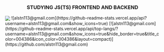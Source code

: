 <h3 align="center">
    STUDYING JS(TS) FRONTEND AND BACKEND
</h3>

<img align='center' src="http://mazassumnida.wtf/api/v2/generate_badge?boj=alstn113">
![alstn113@gmail.com](https://github-readme-stats.vercel.app/api?username=alstn113@gmail.com&show_icons=true)
[![alstn113@gmail.com](https://github-readme-stats.vercel.app/api/top-langs/?username=alstn113@gmail.com&show_icons=true&hide_border=true&title_color=004386&icon_color=004386&layout=compact)](https://github.com/alstn113@gmail.com)
